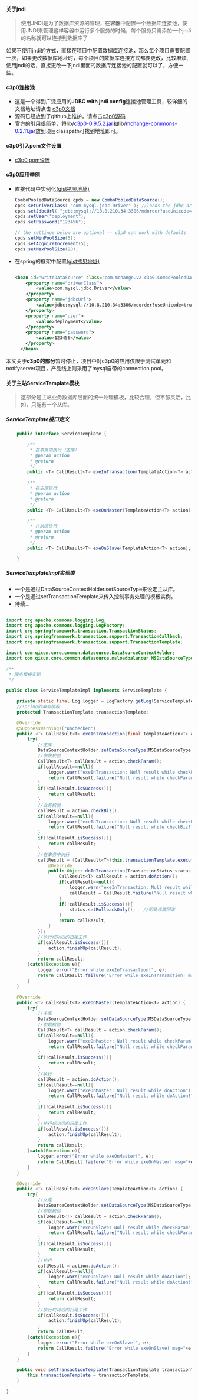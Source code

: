 #### 关于jndi

>使用JNDI是为了数据库资源的管理，在**容器**中配置一个数据库连接池，使用JNDI来管理这样容器中运行多个服务的时候，每个服务只需添加一个jndi的名称就可以连接到数据库了

 如果不使用jndi的方式，直接在项目中配置数据库连接池，那么每个项目需要配置一次，如果更改数据库地址时，每个项目的数据库连接方式都要更改，比较麻烦,使用jndi的话，直接更改一下jndi里面的数据库连接池的配置就可以了，方便一些。

#### c3p0连接池

 * 这是一个得到广泛应用的**JDBC with jndi config**连接池管理工具，较详细的文档地址请点击 [c3p0文档](http://www.mchange.com/projects/c3p0/)
 * 源码已经放到了github上维护，请点击[c3p0源码](https://github.com/swaldman/c3p0)
 * 官方的引用很简单，将lib/<font color=blue>c3p0-0.9.5.2.jar</font>和lib/<font color=blue>mchange-commons-0.2.11.jar</font>放到项目classpath可找到地址即可。

#### c3p0引入pom文件设置

 * [c3p0 pom设置](https://gist.github.com/herotony/3e8f37fa11b2e17c615a5f6309eb8e15/#file-pom-xml)

#### c3p0应用举例

 * 直接代码中实例化[(gist拷贝地址)](https://gist.github.com/herotony/3e8f37fa11b2e17c615a5f6309eb8e15/#file-c3p0-pool-java)

    ```java
    ComboPooledDataSource cpds = new ComboPooledDataSource();
    cpds.setDriverClass( "com.mysql.jdbc.Driver" ); //loads the jdbc driver
    cpds.setJdbcUrl( "jdbc:mysql://10.8.210.34:3306/mdorder?useUnicode=true&amp;characterEncoding=utf-8&amp;zeroDateTimeBehavior=convertToNull" );
    cpds.setUser("deployment");
    cpds.setPassword("123456");

    // the settings below are optional -- c3p0 can work with defaults
    cpds.setMinPoolSize(5);
    cpds.setAcquireIncrement(5);
    cpds.setMaxPoolSize(20);

    ```

 * 在spring的框架中配置[(gist拷贝地址)](https://gist.github.com/herotony/3e8f37fa11b2e17c615a5f6309eb8e15/#file-c3p0-in-spring-xml-xml)

    ```xml

    <bean id="writeDataSource" class="com.mchange.v2.c3p0.ComboPooledDataSource">
        <property name="driverClass">
            <value>com.mysql.jdbc.Driver</value>
        </property>
        <property name="jdbcUrl">
            <value>jdbc:mysql://10.8.210.34:3306/mdorder?useUnicode=true&amp;characterEncoding=utf-8&amp;zeroDateTimeBehavior=convertToNull</value>
        </property>
        <property name="user">
            <value>deployment</value>
        </property>
        <property name="password">
            <value>123456</value>
        </property>
      </bean>

    ```

  本文关于**c3p0的部分**暂时停止，项目中对c3p0的应用仅限于测试单元和notifyserver项目，产品线上则采用了mysql自带的connection pool。

#### 关于主站ServiceTemplate模块

> 这部分是主站业务数据库层面的统一处理模板，比较合理，但不够灵活，比如，只能有一个从库。

##### ServiceTemplate接口定义

```java
    public interface ServiceTemplate {

    	/**
    	 * 在事务中执行（主库）
    	 * @param action
    	 * @return
    	 */
    	public <T> CallResult<T> exeInTransaction(TemplateAction<T> action);

    	/**
    	 * 在主库执行
    	 * @param action
    	 * @return
    	 */
    	public <T> CallResult<T> exeOnMaster(TemplateAction<T> action);

    	/**
    	 * 在从库执行
    	 * @param action
    	 * @return
    	 */
    	public <T> CallResult<T> exeOnSlave(TemplateAction<T> action);

    }

```

##### ServiceTemplateImpl实现类

* 一个是通过DataSourceContextHolder.setSourceType来设定主从库。
* 一个是通过setTransactionTemplate来传入控制事务处理的模板实例。
* 待续...

```java

import org.apache.commons.logging.Log;
import org.apache.commons.logging.LogFactory;
import org.springframework.transaction.TransactionStatus;
import org.springframework.transaction.support.TransactionCallback;
import org.springframework.transaction.support.TransactionTemplate;

import com.qixun.core.common.datasource.DataSourceContextHolder;
import com.qixun.core.common.datasource.msloadbalancer.MSDataSourceType;

/**
 * 服务模板实现
 */

public class ServiceTemplateImpl implements ServiceTemplate {

	private static final Log logger = LogFactory.getLog(ServiceTemplateImpl.class);
	//spring的事务模板
	protected TransactionTemplate transactionTemplate;

	@Override
	@SuppressWarnings("unchecked")
	public <T> CallResult<T> exeInTransaction(final TemplateAction<T> action) {
		try{
			//主库
			DataSourceContextHolder.setDataSourceType(MSDataSourceType.MASTER);
			//参数校验
			CallResult<T> callResult = action.checkParam();
			if(callResult==null){
				logger.warn("exeInTransaction: Null result while checkParam");
				return CallResult.failure("Null result while checkParam!");
			}
			if(!callResult.isSuccess()){
				return callResult;
			}
			//业务校验
			callResult = action.checkBiz();
			if(callResult==null){
				logger.warn("exeInTransaction: Null result while checkBiz");
				return CallResult.failure("Null result while checkBiz!");
			}
			if(!callResult.isSuccess()){
				return callResult;
			}
			//在事务中执行
			callResult = (CallResult<T>)this.transactionTemplate.execute(new TransactionCallback(){
				@Override
				public Object doInTransaction(TransactionStatus status) {
					CallResult<T> callResult = action.doAction();
					if(callResult==null){
						logger.warn("exeInTransaction: Null result while doAction");
						callResult = CallResult.failure("Null result while doAction!");
					}
					if(!callResult.isSuccess()){
						status.setRollbackOnly();	//明确设置回滚
					}
					return callResult;
				}
			});
			//执行成功后的扫尾工作
			if(callResult.isSuccess()){
				action.finishUp(callResult);
			}
			return callResult;
		}catch(Exception e){
			logger.error("Error while exeInTransaction!", e);
			return CallResult.failure("Error while exeInTransaction! msg="+e.getMessage());
		}
	}

	@Override
	public <T> CallResult<T> exeOnMaster(TemplateAction<T> action) {
		try{
			//主库
			DataSourceContextHolder.setDataSourceType(MSDataSourceType.MASTER);
			//参数校验
			CallResult<T> callResult = action.checkParam();
			if(callResult==null){
				logger.warn("exeOnMaster: Null result while checkParam");
				return CallResult.failure("Null result while checkParam!");
			}
			if(!callResult.isSuccess()){
				return callResult;
			}
			//执行
			callResult = action.doAction();
			if(callResult==null){
				logger.warn("exeOnMaster: Null result while doAction");
				return CallResult.failure("Null result while doAction!");
			}
			if(!callResult.isSuccess()){
				return callResult;
			}
			//执行成功后的扫尾工作
			if(callResult.isSuccess()){
				action.finishUp(callResult);
			}
			return callResult;
		}catch(Exception e){
			logger.error("Error while exeOnMaster!", e);
			return CallResult.failure("Error while exeOnMaster! msg="+e.getMessage());
		}
	}

	@Override
	public <T> CallResult<T> exeOnSlave(TemplateAction<T> action) {
		try{
			//从库
			DataSourceContextHolder.setDataSourceType(MSDataSourceType.SALVE_1);
			//参数校验
			CallResult<T> callResult = action.checkParam();
			if(callResult==null){
				logger.warn("exeOnSlave: Null result while checkParam");
				return CallResult.failure("Null result while checkParam!");
			}
			if(!callResult.isSuccess()){
				return callResult;
			}
			//执行
			callResult = action.doAction();
			if(callResult==null){
				logger.warn("exeOnSlave: Null result while doAction");
				return CallResult.failure("Null result while doAction!");
			}
			if(!callResult.isSuccess()){
				return callResult;
			}
			//执行成功后的扫尾工作
			if(callResult.isSuccess()){
				action.finishUp(callResult);
			}
			return callResult;
		}catch(Exception e){
			logger.error("Error while exeOnSlave!", e);
			return CallResult.failure("Error while exeOnSlave! msg="+e.getMessage());
		}
	}

	public void setTransactionTemplate(TransactionTemplate transactionTemplate) {
		this.transactionTemplate = transactionTemplate;
	}

}
```
